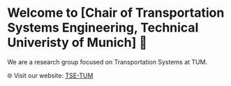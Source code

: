 # Welcome to [Chair of Transportation Systems Engineering, Technical Univeristy of Munich] 👋

We are a research group focused on Transportation Systems at TUM.


🌐 Visit our website: [TSE-TUM](https://www.mos.ed.tum.de/vvs/startseite/)

